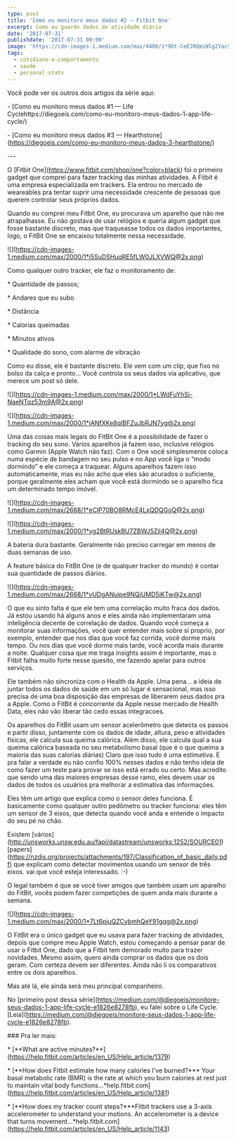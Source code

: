 ```yaml
---
type: post
title: 'Como eu monitoro meus dados #2 – Fitbit One'
excerpt: Como eu guardo dados de atividade diária
date: '2017-07-31'
publishdate: '2017-07-31 00:00'
image: 'https://cdn-images-1.medium.com/max/4400/1*9Ot-CeEJRQmiNlg2YacSnA.jpeg'
tags:
  - cotidiano-e-comportamento
  - saude
  - personal-stats
---
```

Você pode ver os outros dois artigos da série aqui:

\- [Como eu monitoro meus dados #1 — Life Cyclehttps://diegoeis.com/como-eu-monitoro-meus-dados-1-app-life-cycle/)

\- \[Como eu monitoro meus dados #3 — Hearthstone](https://diegoeis.com/como-eu-monitoro-meus-dados-3-hearthstone/)

\---

O \[Fitbit One](https://www.fitbit.com/shop/one?color=black) foi o primeiro gadget que comprei para fazer tracking das minhas atividades. A Fitbit é uma empresa especializada em trackers. Ela entrou no mercado de weareables pra tentar suprir uma necessidade crescente de pessoas que querem controlar seus próprios dados.

Quando eu comprei meu Fitbit One, eu procurava um aparelho que não me atrapalhasse. Eu não gostava de usar relógios e queria algum gadget que fosse bastante discreto, mas que traqueasse todos os dados importantes, logo, o FitBit One se encaixou totalmente nessa necessidade.

!\[](https://cdn-images-1.medium.com/max/2000/1*i5SuDSHuqRE5fLW0JLXVWQ@2x.png)

Como qualquer outro tracker, ele faz o monitoramento de:

\* Quantidade de passos;

\* Andares que eu subo

\* Distância

\* Calorias queimadas

\* Minutos ativos

\* Qualidade do sono, com alarme de vibração

Como eu disse, ele é bastante discreto. Ele vem com um clip, que fixo no bolso da calça e pronto… Você controla os seus dados via aplicativo, que merece um post só dele.

!\[](https://cdn-images-1.medium.com/max/2000/1*LWdFuYhSi-NaeNTqz53m9A@2x.png)

!\[](https://cdn-images-1.medium.com/max/2000/1*jANfXKe8qIBFZuJbRJN7yg@2x.png)

Uma das coisas mais legais do FitBit One é a possibilidade de fazer o tracking do seu sono. Vários aparelhos já fazem isso, inclusive relógios como Garmin (Apple Watch não faz). Com o One você simplesmente coloca numa espécie de bandagem no seu pulso e no App você liga o “modo dormindo” e ele começa a traquear. Alguns aparelhos fazem isso automaticamente, mas eu não acho que eles são acurados o suficiente, porque geralmente eles acham que você está dormindo se o aparelho fica um determinado tempo imóvel.

!\[](https://cdn-images-1.medium.com/max/2668/1*eClP70BO8RMcE4LxQDQGoQ@2x.png)

!\[](https://cdn-images-1.medium.com/max/2000/1*vg2BtRUskBU7ZBWJ5Zjl4Q@2x.png)

A bateria dura bastante. Geralmente não preciso carregar em menos de duas semanas de uso.

A feature básica do FitBit One (e de qualquer tracker do mundo) é contar sua quantidade de passos diários.

!\[](https://cdn-images-1.medium.com/max/2668/1*vUDgANuipe9NQjUMD5iKTw@2x.png)

O que eu sinto falta é que ele tem uma correlação muito fraca dos dados. Já estou usando há alguns anos e eles ainda não implementaram uma inteligência decente de correlação de dados. Quando você começa a monitorar suas informações, você quer entender mais sobre si proprio, por exemplo, entender que nos dias que você faz corrida, você dorme mais tempo. Ou nos dias que você dorme mais tarde, você acorda mais durante a noite. Qualquer coisa que me traga insights assim é importante, mas o Fitbit falha muito forte nesse quesito, me fazendo apelar para outros serviços.

Ele também não sincroniza com o Health da Apple. Uma pena… a ideia de juntar todos os dados de saúde em um só lugar é sensacional, mas isso precisa de uma boa disposição das empresas de liberarem seus dados pra a Apple. Como o FitBit é concorrente da Apple nesse mercado de Health Data, eles não vão liberar tão cedo essas integracoes.

Os aparelhos do FitBit usam um sensor acelerômetro que detecta os passos e partir disso, juntamente com os dados de idade, altura, peso e atividades físicas, ele calcula sua queima calórica. Além disso, ele calcula qual a sua queima calórica baseada no seu metabolismo basal (que é o que queima a maioria das suas calorias diárias) Claro que isso tudo é uma estimativa. E pra falar a verdade eu não confio 100% nesses dados e não tenho ideia de como fazer um teste para provar se isso está errado ou certo. Mas acredito que sendo uma das maiores empresas desse ramo, eles devem usar os dados de todos os usuários pra melhorar a estimativa das informações.

Eles têm um artigo que explica como o sensor deles funciona. É basicamente como qualquer outro pedômetro ou tracker funciona: eles têm um sensor de 3 eixos, que detecta quando você anda e entende o impacto do seu pé no chão.

Existem \[vários](http://unsworks.unsw.edu.au/fapi/datastream/unsworks:1252/SOURCE01) \[papers](https://nzdis.org/projects/attachments/197/Classification_of_basic_daily.pdf) que explicam como detectar movimentos usando um sensor de três eixos. vai que você esteja interessado. :-)

O legal também é que se você tiver amigos que também usam um aparelho do FitBit, vocês podem fazer competições de quem anda mais durante a semana.

!\[](https://cdn-images-1.medium.com/max/2000/1*7Lt6pjuQZCybmhQeY91gqg@2x.png)

O FitBit era o único gadget que eu usava para fazer tracking de atividades, depois que compre meu Apple Watch, estou começando a pensar parar de usar o Fitbit One, dado que a Fitbit tem demorado muito para trazer novidades. Mesmo assim, quero ainda comprar os dados que os dois geram. Com certeza devem ser diferentes. Ainda não li os comparativos entre os dois aparelhos.

Mas até lá, ele ainda será meu principal companheiro.

No \[primeiro post dessa série](https://medium.com/@diegoeis/monitore-seus-dados-1-app-life-cycle-e1826e8278fb), eu falei sobre o Life Cycle. \[Leia](https://medium.com/@diegoeis/monitore-seus-dados-1-app-life-cycle-e1826e8278fb).

\### Pra ler mais:

\* \[\*\*What are active minutes?\**](https://help.fitbit.com/articles/en_US/Help_article/1379)

\* \[\*\*How does Fitbit estimate how many calories I've burned?\*\*\* Your basal metabolic rate (BMR) is the rate at which you burn calories at rest just to maintain vital body functions…*help.fitbit.com](https://help.fitbit.com/articles/en_US/Help_article/1381)

\* \[\*\*How does my tracker count steps?\*\*\*Fitbit trackers use a 3-axis accelerometer to understand your motions. An accelerometer is a device that turns movement…*help.fitbit.com](https://help.fitbit.com/articles/en_US/Help_article/1143)
